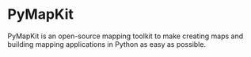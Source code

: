 PyMapKit
==
PyMapKit is an open-source mapping toolkit to make creating maps and building mapping applications in Python as easy as possible.